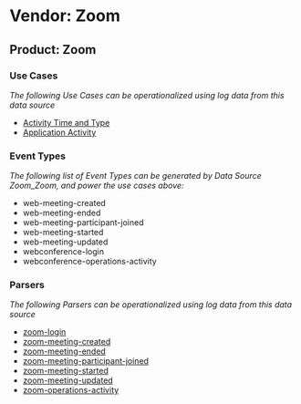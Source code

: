 Vendor: Zoom
============
Product: Zoom
-------------

### Use Cases

_The following Use Cases can be operationalized using log data from this data source_

* [Activity Time  and Type](../UseCases/usecase_activity_time__and_type.md)
* [Application Activity](../UseCases/usecase_application_activity.md)


### Event Types

_The following list of Event Types can be generated by Data Source Zoom_Zoom, and power the use cases above:_

- web-meeting-created
- web-meeting-ended
- web-meeting-participant-joined
- web-meeting-started
- web-meeting-updated
- webconference-login
- webconference-operations-activity


### Parsers

_The following Parsers can be operationalized using log data from this data source_

* [zoom-login](../Parsers/parserContent_zoom-login.md)
* [zoom-meeting-created](../Parsers/parserContent_zoom-meeting-created.md)
* [zoom-meeting-ended](../Parsers/parserContent_zoom-meeting-ended.md)
* [zoom-meeting-participant-joined](../Parsers/parserContent_zoom-meeting-participant-joined.md)
* [zoom-meeting-started](../Parsers/parserContent_zoom-meeting-started.md)
* [zoom-meeting-updated](../Parsers/parserContent_zoom-meeting-updated.md)
* [zoom-operations-activity](../Parsers/parserContent_zoom-operations-activity.md)
